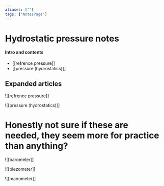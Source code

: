 ```yaml
---
aliases: [""]
tags: ["NotesPage"]
---
```


# Hydrostatic pressure notes

#### Intro and contents
- [[refrence pressure]]
- [[pressure (hydrostatics)]]


## Expanded articles
![[refrence pressure]]

![[pressure (hydrostatics)]]

# Honestly not sure if these are needed, they seem more for practice than anything?

![[barometer]]

![[piezometer]]

![[manometer]]